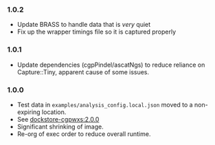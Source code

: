 ### 1.0.2
* Update BRASS to handle data that is _very_ quiet
* Fix up the wrapper timings file so it is captured properly

### 1.0.1
* Update dependencies (cgpPindel/ascatNgs) to reduce reliance on Capture::Tiny, apparent cause of some issues.

### 1.0.0
* Test data in `examples/analysis_config.local.json` moved to a non-expiring location.
* See [dockstore-cgpwxs:2.0.0](https://github.com/cancerit/dockstore-cgpwxs/releases/tag/2.0.0)
* Significant shrinking of image.
* Re-org of exec order to reduce overall runtime.
